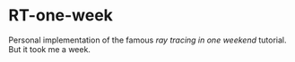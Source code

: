 # RT-one-week
Personal implementation of the famous _ray tracing in one weekend_ tutorial. But it took me a week.
